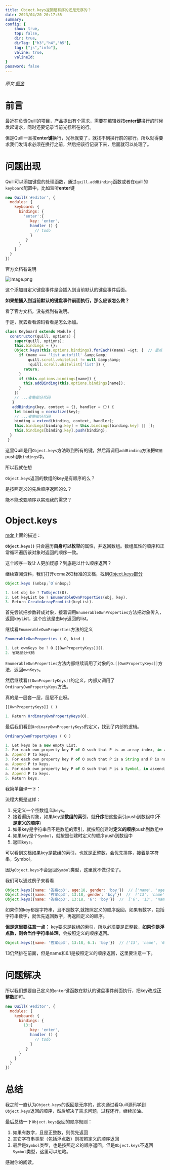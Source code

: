 ```yaml
---
title: Object.keys返回是有序的还是无序的？
date: 2023/04/20 20:17:55
summary: 
config: {
    show: true,
    top: false,
    dir: true,
    dirTag: ["h3","h4","h5"],
    tag: ["js","info"],
    valine: true,
    valineId: 
}
password: false
---
```


###### 原文 [掘金](https://juejin.cn/post/7223995981234700348)

<div class="markdown-body cache">

# 前言

            
<p>最近在负责Quill的项目，产品提出有个需求，需要在编辑器按<strong>enter键</strong>换行的时候发起请求，同时还要记录当前光标所在的行。</p>
<p>但是Quill一旦按<strong>enter键</strong>换行，光标就变了，就找不到换行前的那行。所以就得要求我们发请求必须在换行之前，然后把该行记录下来，后面就可以处理了。</p>


# 问题出现

            
<p>Quill可以添加键盘的处理函数，通过<code>quill.addBinding</code>函数或者在quill的<code>keyboard</code>配置中，比如监听<strong>enter</strong>键</p>


```js
new Quill('#editor', {
  modules: {
    keyboard: {
      bindings: {
        'enter':{
           key: 'enter',
           handler () {
             // todo
           }
         }
      }
    }
  }
})

```


<p>官方文档有说明</p>
<p><img src="https://p9-juejin.byteimg.com/tos-cn-i-k3u1fbpfcp/e22abeb4a8c640948ebb3d1ea38fff9d~tplv-k3u1fbpfcp-zoom-in-crop-mark:3024:0:0:0.image?" alt="image.png" loading="lazy"></p>
<p>这个添加自定义键盘事件是会插入到当前默认的键盘事件后面。</p>
<p><strong>如果想插入到当前默认的键盘事件前面执行，那么应该怎么做？</strong></p>
<p>看了官方文档，没有找到有说明。</p>
<p>于是，就去看看源码看看是怎么添加。</p>


```js
class Keyboard extends Module {
  constructor(quill, options) {
    super(quill, options);
    this.bindings = {};
    Object.keys(this.options.bindings).forEach((name) =&gt; {  // 重点
      if (name === 'list autofill' &amp;&amp;
          quill.scroll.whitelist != null &amp;&amp;
          !quill.scroll.whitelist['list']) {
        return;
      }
      if (this.options.bindings[name]) {
        this.addBinding(this.options.bindings[name]);
      }
    })
    // ...省略部分代码
   }
   addBinding(key, context = {}, handler = {}) {
    let binding = normalize(key);
    // ...省略部分代码
    binding = extend(binding, context, handler);
    this.bindings[binding.key] = this.bindings[binding.key] || [];
    this.bindings[binding.key].push(binding);
  }
 }   

```


<p>这里Quill是用<code>Object.keys</code>方法取到所有的键，然后再调用<code>addBinding</code>方法把<code>键值</code>push到<code>bindings</code>中。</p>
<p>所以我就在想</p>
<p><code>Object.keys</code>返回的数组的key是有顺序的么？</p>
<p>是按照定义的先后顺序返回的么？</p>
<p>能不能改变顺序以实现我的需求？</p>


# Object.keys

            
<p><a href="https://link.juejin.cn?target=https%3A%2F%2Fdeveloper.mozilla.org%2Fzh-CN%2Fdocs%2FWeb%2FJavaScript%2FReference%2FGlobal_Objects%2FObject%2Fkeys" target="_blank" title="https://developer.mozilla.org/zh-CN/docs/Web/JavaScript/Reference/Global_Objects/Object/keys" ref="nofollow noopener noreferrer">mdn</a>上面的描述：</p>
<p><strong><code>Object.keys()</code></strong> 只会遍历<strong>自身可以枚举</strong>的属性，并返回数组。数组属性的顺序和正常循环遍历该对象时返回的顺序一致。</p>
<p>这个顺序一致让人更加疑惑？到底是以什么顺序返回？</p>
<p>继续查阅资料，我们打开ecma262标准的文档，找到<a href="https://link.juejin.cn?target=https%3A%2F%2Ftc39.es%2Fecma262%2F%23sec-object.keys" target="_blank" title="https://tc39.es/ecma262/#sec-object.keys" ref="nofollow noopener noreferrer">Object.keys部分</a></p>


```js
Object.keys (&nbsp;`O`&nbsp;)

1. Let obj be ? ToObject(O).
2. Let keyList be ? EnumerableOwnProperties(obj, key).
3. Return CreateArrayFromList(keyList).

```


<p>首先尝试把参数转成对象，接着调用<code>EnumerableOwnProperties</code>方法把对象传入，返回keyList，这个应该是由key返回的list。</p>
<p>继续看<code>EnumerableOwnProperties</code>方法的定义</p>


```js
EnumerableOwnProperties ( O, kind )

1. Let ownKeys be ? O.[[OwnPropertyKeys]]().
2. 省略部分代码

```


<p><code>EnumerableOwnProperties</code>方法内部继续调用了对象的<code>O.[[OwnPropertyKeys]]</code>方法，返回<code>ownKeys</code>。</p>
<p>然后继续看<code>[[OwnPropertyKeys]]</code>的定义，内部又调用了<code>OrdinaryOwnPropertyKeys</code>方法。</p>
<p>真的是一层套一层，层层不止呀。</p>


```js
[[OwnPropertyKeys]] ( )

1. Return OrdinaryOwnPropertyKeys(O).

```


<p>最后我们看到<code>OrdinaryOwnPropertyKeys</code>的定义，找到了内部的逻辑。</p>


```js
OrdinaryOwnPropertyKeys ( O )

1. Let keys be a new empty List.
2. For each own property key P of O such that P is an array index, in ascending numeric index order, do
a. Append P to keys.
3. For each own property key P of O such that P is a String and P is not an array index, in ascending chronological order of property creation, do
a. Append P to keys.
4. For each own property key P of O such that P is a Symbol, in ascending chronological order of property creation, do
a. Append P to keys.
5. Return keys.

```


<p>我简单翻译一下：</p>
<p>流程大概是这样：</p>
<ol>
<li>先定义一个空数组,叫<code>keys</code>。</li>
<li>接着遍历对象，如果key是<strong>数组的索引</strong>，就<strong>升序</strong>把这些索引push到数组中(<strong>不是定义的顺序</strong>)</li>
<li>如果key是字符串且不是数组的索引，就按照创建时<strong>定义的顺序</strong>push到数组中</li>
<li>如果key是个<code>Symbol</code>，就按照创建时定义的顺序push到数组中</li>
<li>返回<code>keys</code>。</li>
</ol>
<p>可以看到文档如果key是数组的索引，也就是正整数，会优先排序，接着是字符串，Symbol。</p>
<p>因为<code>Object.keys</code>不会返回<code>Symbol</code>类型，这里就不做讨论了。</p>
<p>我们可以通过例子来看看</p>


```js
Object.keys({name: '答案cp3', age:18, gender: 'boy'})  // ['name', 'age', 'gender']
Object.keys({name: '答案cp3', 13:18, gender: 'boy'})  //  ['13', 'name', 'gender']
Object.keys({name: '答案cp3', 13:18, '6': 'boy'})  //  ['6', '13', 'name']

```


<p>如果你的key都是字符串，且不是数字,就按照定义的顺序返回，如果有数字，包括字符串数字，就优先返回数字，再返回定义的顺序。</p>
<p><strong>但是这里要注意一点：</strong> key要求是数组的索引，所以必须要是正整数，<strong>如果你是浮点数，则会当作字符串处理</strong>，会按照定义的顺序返回。</p>


```js
Object.keys({name: '答案cp3', 13:18, 6.1: 'boy'})  // ['13', 'name', '6.1']  

```


<p>13仍然排在前面，但是name和6.1是按照定义的顺序返回，这里要注意一下。</p>


# 问题解决

            
<p>所以我们想要自己定义的<code>enter</code>键函数在默认的键盘事件前面执行，把key改成<strong>正整数</strong>即可。</p>


```js
new Quill('#editor', {
  modules: {
    keyboard: {
      bindings: {
        13:{
           key: 'enter',
           handler () {
             // todo
           }
         }
      }
    }
  }
})

```




# 总结

            
<p>我之前一直认为<code>Object.keys</code>的返回是无序的，这次通过看Quill源码学到<code>Object.keys</code>返回的顺序，然后解决了需求问题，过程还行，继续加油。</p>
<p>最后总结一下<code>Object.keys</code>返回的顺序规则：</p>
<ol>
<li>如果有数字，且是正整数，则优先返回</li>
<li>其它字符串类型（包括浮点数）则按照定义的顺序返回</li>
<li>最后是<code>Symbol</code>类型，也是按照定义的顺序返回。但是<code>Object.keys</code>不返回<code>Symbol</code>类型，这里可以忽略。</li>
</ol>
<p>感谢你的阅读。</p></div>
